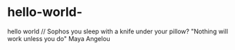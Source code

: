 # hello-world-
hello world 
// Sophos you sleep with a knife under your pillow?
"Nothing will work unless you do"
Maya Angelou
